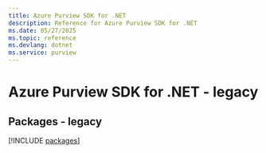 ```yaml
---
title: Azure Purview SDK for .NET
description: Reference for Azure Purview SDK for .NET
ms.date: 05/27/2025
ms.topic: reference
ms.devlang: dotnet
ms.service: purview
---
```

# Azure Purview SDK for .NET - legacy
## Packages - legacy
[!INCLUDE [packages](purview-index.md)]
